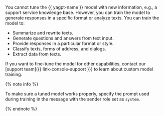 You cannot tune the {{ yagpt-name }} model with new information, e.g., a support service knowledge base. However, you can train the model to generate responses in a specific format or analyze texts. You can train the model to:
* Summarize and rewrite texts.
* Generate questions and answers from text input.
* Provide responses in a particular format or style.
* Classify texts, forms of address, and dialogs.
* Extract data from texts.

If you want to fine-tune the model for other capabilities, contact our [support team]({{ link-console-support }}) to learn about custom model training.

{% note info %}

To make sure a tuned model works properly, specify the prompt used during training in the message with the sender role set as `system`.

{% endnote %}